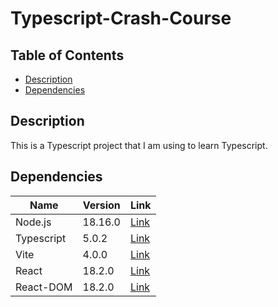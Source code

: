 # Typescript-Crash-Course

## Table of Contents

-   [Description](#description)
-   [Dependencies](#dependencies)

## Description

This is a Typescript project that I am using to learn Typescript.

## Dependencies

| Name       | Version | Link                                    |
| ---------- | ------- | --------------------------------------- |
| Node.js    | 18.16.0 | [Link](https://nodejs.org/en/)          |
| Typescript | 5.0.2   | [Link](https://www.typescriptlang.org/) |
| Vite       | 4.0.0   | [Link](https://vitejs.dev/)             |
| React      | 18.2.0  | [Link](https://reactjs.org/)            |
| React-DOM  | 18.2.0  | [Link](https://reactjs.org/)            |
